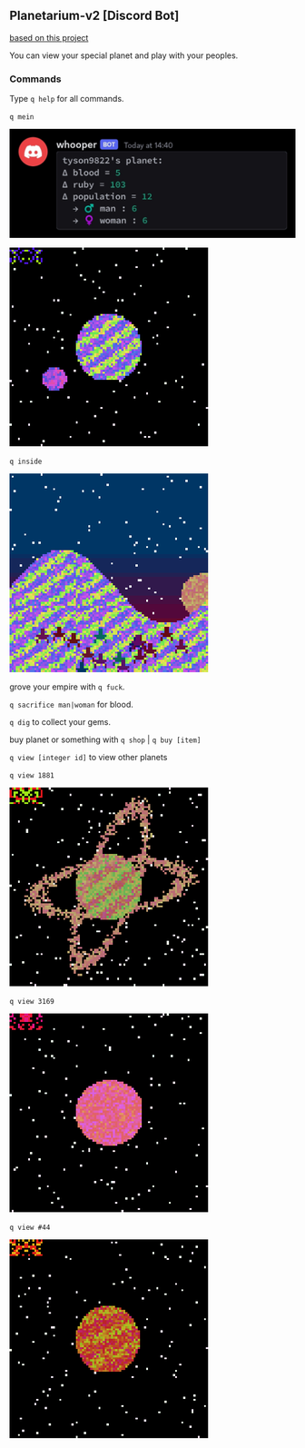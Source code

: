 ## Planetarium-v2 [Discord Bot] 

[based on this project](https://github.com/TYSON-Alii/Planetarium) 

You can view your special planet and play with your peoples.
### Commands
Type `q help` for all commands. 

`q mein`

![img](https://github.com/TYSON-Alii/Planetarium-v2/blob/main/media/a.jpg) 

![img](https://github.com/TYSON-Alii/Planetarium-v2/blob/main/media/anan-mein2.gif) 

`q inside`

![img](https://github.com/TYSON-Alii/Planetarium-v2/blob/main/media/anan-inside2.gif) 

grove your empire with `q fuck`. 

`q sacrifice man|woman` for blood. 

`q dig` to collect your gems. 

buy planet or something with `q shop` | `q buy [item]`


`q view [integer id]` to view other planets

`q view 1881`

![img](https://github.com/TYSON-Alii/Planetarium-v2/blob/main/media/anan-1881.gif) 

`q view 3169`

![img](https://github.com/TYSON-Alii/Planetarium-v2/blob/main/media/anan-3169.gif) 

`q view #44`

![img](https://github.com/TYSON-Alii/Planetarium-v2/blob/main/media/anan-10.gif) 
